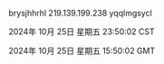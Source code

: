 brysjhhrhl 219.139.199.238 yqqlmgsycl

2024年 10月 25日 星期五 23:50:02 CST

2024年 10月 25日 星期五 15:50:02 GMT
